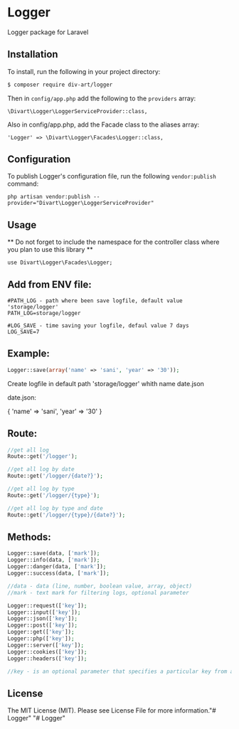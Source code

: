 # Logger
Logger package for Laravel

## Installation
To install, run the following in your project directory:

``` bash
$ composer require div-art/logger
```

Then in `config/app.php` add the following to the `providers` array:

```
\Divart\Logger\LoggerServiceProvider::class,
```

Also in config/app.php, add the Facade class to the aliases array:

```
'Logger' => \Divart\Logger\Facades\Logger::class,
```

## Configuration
To publish Logger's configuration file, run the following `vendor:publish` command:

```
php artisan vendor:publish --provider="Divart\Logger\LoggerServiceProvider"
```

## Usage
** Do not forget to include the namespace for the controller class where you plan to use this library **

```
use Divart\Logger\Facades\Logger;
```

## Add from ENV file:

```
#PATH_LOG - path where been save logfile, default value 'storage/logger'
PATH_LOG=storage/logger

#LOG_SAVE - time saving your logfile, defaul value 7 days
LOG_SAVE=7
```

## Example:

``` php
Logger::save(array('name' => 'sani', 'year' => '30'));
```

Create logfile in default path 'storage/logger' whith name date.json

date.json:

{
	'name' => 'sani',
	'year' => '30'
}

## Route:

``` php
//get all log
Route::get('/logger');

//get all log by date
Route::get('/logger/{date?}');

//get all log by type
Route::get('/logger/{type}');

//get all log by type and date
Route::get('/logger/{type}/{date?}');
```

## Methods:

``` php
Logger::save(data, ['mark']);
Logger::info(data, ['mark']);
Logger::danger(data, ['mark']);
Logger::success(data, ['mark']);

//data - data (line, number, boolean value, array, object)
//mark - text mark for filtering logs, optional parameter

Logger::request(['key']);
Logger::input(['key']);
Logger::json(['key']);
Logger::post(['key']);
Logger::get(['key']);
Logger::php(['key']);
Logger::server(['key']);
Logger::cookies(['key']);
Logger::headers(['key']);

//key - is an optional parameter that specifies a particular key from an array or object to be written
```

## License
The MIT License (MIT). Please see License File for more information."# Logger" 
"# Logger" 
